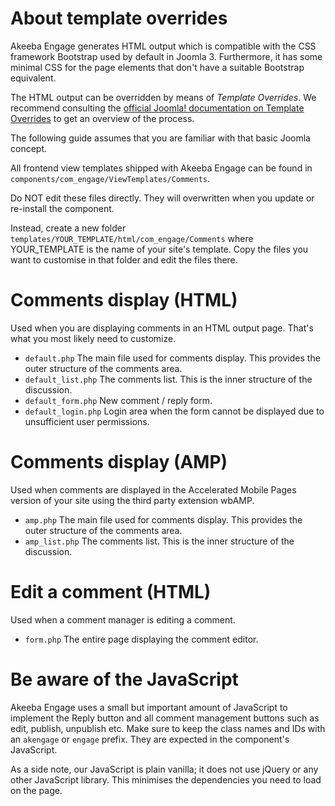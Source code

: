 # About template overrides

Akeeba Engage generates HTML output which is compatible with the CSS framework Bootstrap used by default in Joomla 3. Furthermore, it has some minimal CSS for the page elements that don't have a suitable Bootstrap equivalent.

The HTML output can be overridden by means of _Template Overrides_. We recommend consulting the [official Joomla! documentation on Template Overrides](https://docs.joomla.org/How_to_override_the_output_from_the_Joomla!_core) to get an overview of the process.

The following guide assumes that you are familiar with that basic Joomla concept.

All frontend view templates shipped with Akeeba Engage can be found in `components/com_engage/ViewTemplates/Comments`.
 
Do NOT edit these files directly. They will overwritten when you update or re-install the component.

Instead, create a new folder `templates/YOUR_TEMPLATE/html/com_engage/Comments` where YOUR_TEMPLATE is the name of your site's template. Copy the files you want to customise in that folder and edit the files there.

# Comments display (HTML)

Used when you are displaying comments in an HTML output page. That's what you most likely need to customize.

* `default.php`  The main file used for comments display. This provides the outer structure of the comments area.
* `default_list.php`  The comments list. This is the inner structure of the discussion.
* `default_form.php`  New comment / reply form.
* `default_login.php`  Login area when the form cannot be displayed due to unsufficient user permissions.

# Comments display (AMP)

Used when comments are displayed in the Accelerated Mobile Pages version of your site using the third party extension wbAMP.

* `amp.php`  The main file used for comments display. This provides the outer structure of the comments area.
* `amp_list.php` The comments list. This is the inner structure of the discussion.

# Edit a comment (HTML)

Used when a comment manager is editing a comment.

* `form.php`  The entire page displaying the comment editor.

# Be aware of the JavaScript

Akeeba Engage uses a small but important amount of JavaScript to implement the Reply button and all comment management buttons such as edit, publish, unpublish etc. Make sure to keep the class names and IDs with an `akengage` or `engage` prefix. They are expected in the component's JavaScript.

As a side note, our JavaScript is plain vanilla; it does not use jQuery or any other JavaScript library. This minimises the dependencies you need to load on the page.
